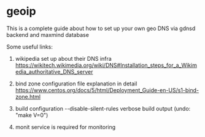 # geoip
This is a complete guide about how to set up your own geo DNS via gdnsd backend and maxmind database

Some useful links:

1) wikipedia set up about their DNS infra
https://wikitech.wikimedia.org/wiki/DNS#Installation_steps_for_a_Wikimedia_authoritative_DNS_server

2) bind zone configuration file explanation in detail
https://www.centos.org/docs/5/html/Deployment_Guide-en-US/s1-bind-zone.html

3) build configuration
--disable-silent-rules  verbose build output (undo: "make V=0")

4) monit service is required for monitoring
